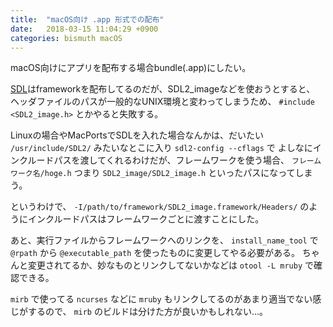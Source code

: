 ```yaml
---
title:  "macOS向け .app 形式での配布"
date:   2018-03-15 11:04:29 +0900
categories: bismuth macOS
---
```


macOS向けにアプリを配布する場合bundle(.app)にしたい。

[SDL](https://www.libsdl.org/)はframeworkを配布してるのだが、SDL2_imageなどを使おうとすると、
ヘッダファイルのパスが一般的なUNIX環境と変わってしまうため、 `#include <SDL2_image.h>` とかやると失敗する。

Linuxの場合やMacPortsでSDLを入れた場合なんかは、だいたい `/usr/include/SDL2/` みたいなとこに入り `sdl2-config --cflags` で
よしなにインクルードパスを渡してくれるわけだが、フレームワークを使う場合、 `フレームワーク名/hoge.h` つまり `SDL2_image/SDL2_image.h`
といったパスになってしまう。

というわけで、 `-I/path/to/framework/SDL2_image.framework/Headers/` のようにインクルードパスはフレームワークごとに渡すことにした。

あと、実行ファイルからフレームワークへのリンクを、 `install_name_tool` で `@rpath` から `@executable_path` を使ったものに変更してやる必要がある。
ちゃんと変更されてるか、妙なものとリンクしてないかなどは `otool -L mruby` で確認できる。

`mirb` で使ってる `ncurses` などに `mruby` もリンクしてるのがあまり適当でない感じがするので、 `mirb` のビルドは分けた方が良いかもしれない…。
